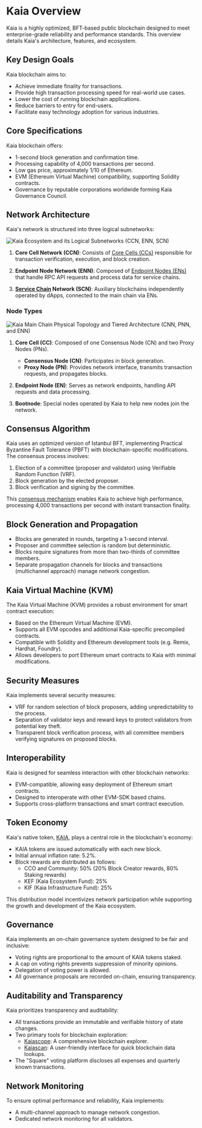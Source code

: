 # Kaia Overview

Kaia is a highly optimized, BFT-based public blockchain designed to meet enterprise-grade reliability and performance standards. This overview details Kaia's architecture, features, and ecosystem.

## Key Design Goals

Kaia blockchain aims to:

- Achieve immediate finality for transactions.
- Provide high transaction processing speed for real-world use cases.
- Lower the cost of running blockchain applications.
- Reduce barriers to entry for end-users.
- Facilitate easy technology adoption for various industries.

## Core Specifications

Kaia blockchain offers:

- 1-second block generation and confirmation time.
- Processing capability of 4,000 transactions per second.
- Low gas price, approximately 1/10 of Ethereum.
- EVM (Ethereum Virtual Machine) compatibility, supporting Solidity contracts.
- Governance by reputable corporations worldwide forming <LinkWithTooltip to="../misc/glossary#kaia-governance-council-kgc" tooltip="A consortium governing Kaia blockchain development and operations.">Kaia Governance Council</LinkWithTooltip>.

## Network Architecture

Kaia's network is structured into three logical subnetworks:

![Kaia Ecosystem and its Logical Subnetworks (CCN, ENN, SCN)](/img/learn/klaytn_network_overview.png)

1. **Core Cell Network (CCN)**: Consists of [Core Cells (CCs)](../nodes/core-cell) responsible for transaction verification, execution, and block creation.

2. **Endpoint Node Network (ENN)**: Composed of [Endpoint Nodes (ENs)](../nodes/endpoint-node) that handle RPC API requests and process data for service chains.

3. **[Service Chain](../nodes/service-chain) Network (SCN)**: Auxiliary blockchains independently operated by dApps, connected to the main chain via ENs.

### Node Types

![Kaia Main Chain Physical Topology and Tiered Architecture (CNN, PNN, and ENN)](/img/learn/klaytn_network_node.png)

1. **Core Cell (CC)**: Composed of one Consensus Node (CN) and two Proxy Nodes (PNs).
   - **Consensus Node (CN)**: Participates in block generation.
   - **Proxy Node (PN)**: Provides network interface, transmits transaction requests, and propagates blocks.

2. **Endpoint Node (EN)**: Serves as network endpoints, handling API requests and data processing.

3. **Bootnode**: Special nodes operated by Kaia to help new nodes join the network.

## Consensus Algorithm

Kaia uses an optimized version of Istanbul BFT, implementing Practical Byzantine Fault Tolerance (PBFT) with blockchain-specific modifications. The consensus process involves:

1. Election of a committee (<LinkWithTooltip to="../misc/glossary#proposer" tooltip="A randomly chosen consensus node for block creation.">proposer</LinkWithTooltip> and <LinkWithTooltip to="../misc/glossary#validator" tooltip="A node verifying data, ensuring efficient block processing.">validator</LinkWithTooltip>) using Verifiable Random Function (VRF).
2. Block generation by the elected proposer.
3. Block verification and signing by the committee.

This [consensus mechanism](consensus-mechanism.md) enables Kaia to achieve high performance, processing 4,000 transactions per second with instant transaction finality.

## Block Generation and Propagation

- Blocks are generated in rounds, targeting a 1-second interval.
- Proposer and committee selection is random but deterministic.
- Blocks require signatures from more than two-thirds of committee members.
- Separate propagation channels for blocks and transactions (multichannel approach) manage network congestion.

## Kaia Virtual Machine (KVM)

The Kaia Virtual Machine (KVM) provides a robust environment for smart contract execution:

- Based on the Ethereum Virtual Machine (EVM).
- Supports all EVM opcodes and additional Kaia-specific precompiled contracts.
- Compatible with Solidity and Ethereum development tools (e.g. Remix, Hardhat, Foundry).
- Allows developers to port Ethereum smart contracts to Kaia with minimal modifications.

## Security Measures

Kaia implements several security measures:

- VRF for random selection of block proposers, adding unpredictability to the process.
- Separation of validator keys and reward keys to protect validators from potential key theft.
- Transparent block verification process, with all committee members verifying signatures on proposed blocks.

## Interoperability

Kaia is designed for seamless interaction with other blockchain networks:

- EVM-compatible, allowing easy deployment of Ethereum smart contracts.
- Designed to interoperate with other EVM-SDK based chains.
- Supports cross-platform transactions and smart contract execution.

## Token Economy

Kaia's native token, [KAIA](kaia-native-token.md), plays a central role in the blockchain's economy:

- KAIA tokens are issued automatically with each new block.
- Initial annual inflation rate: 5.2%.
- Block rewards are distributed as follows:
  - CCO and Community: 50% (20% Block Creator rewards, 80% Staking rewards)
  - KEF (Kaia Ecosystem Fund): 25%
  - KIF (Kaia Infrastructure Fund): 25%

This distribution model incentivizes network participation while supporting the growth and development of the Kaia ecosystem.

## Governance

Kaia implements an on-chain governance system designed to be fair and inclusive:

- Voting rights are proportional to the amount of KAIA tokens staked.
- A cap on voting rights prevents suppression of minority opinions.
- Delegation of voting power is allowed.
- All governance proposals are recorded on-chain, ensuring transparency.

## Auditability and Transparency

Kaia prioritizes transparency and auditability:

- All transactions provide an immutable and verifiable history of state changes.
- Two primary tools for blockchain exploration:
  - [Kaiascope](https://kaiascope.com/): A comprehensive blockchain explorer.
  - [Kaiascan](http://kaiascan.io/): A user-friendly interface for quick blockchain data lookups.
- The "Square" voting platform discloses all expenses and quarterly known transactions.

## Network Monitoring

To ensure optimal performance and reliability, Kaia implements:

- A multi-channel approach to manage network congestion.
- Dedicated network monitoring for all validators.

